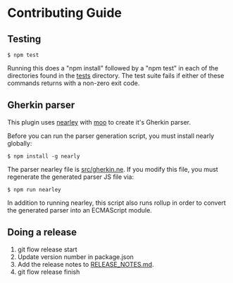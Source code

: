 # Contributing Guide

## Testing

```
$ npm test
```

Running this does a "npm install" followed by a "npm test" in each of the directories found in the [tests](tests)
directory.  The test suite fails if either of these commands returns with a non-zero exit code.

## Gherkin parser

This plugin uses [nearley](https://nearley.js.org/) with [moo](https://github.com/no-context/moo) to create it's
Gherkin parser.

Before you can run the parser generation script, you must install nearly globally:
```
$ npm install -g nearly
```

The parser nearley file is [src/gherkin.ne](src/gherkin.ne).  If you modify this file, you must
regenerate the generated parser JS file via:
```
$ npm run nearley
```

In addition to running nearley, this script also runs rollup in order to convert the generated parser into an 
ECMAScript module.

## Doing a release

1. git flow release start <version>
1. Update version number in package.json
1. Add the release notes to [RELEASE_NOTES.md](RELEASE_NOTES.md).
1. git flow release finish <version>
